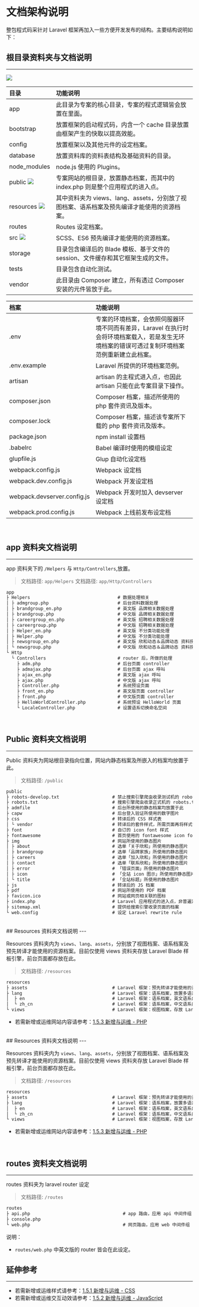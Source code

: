# 文档架构说明

整包程式码采针对 Laravel 框架再加入一些方便开发发布的结构。主要结构说明如下：
<br/>


## 根目录资料夹与文档说明
---

![](/assets/doc.png)
<br/>

| 目录 | 功能说明 |
| :- | :--- |
| app | 此目录为专案的核心目录，专案的程式逻辑皆会放置在里面。 |
| bootstrap | 放置框架的启动程式码，内含一个 cache 目录放置由框架产生的快取以提高效能。 |
| config | 放置框架以及其他元件的设定档案。 |
| database | 放置资料库的资料表结构及基础资料的目录。 |
| node\_modules | node.js 使用的 Plugins。 |
| public ![](/images/star.png) | 专案网站的根目录，放置静态档案，而其中的 index.php 则是整个应用程式的进入点。 |
| resources ![](/images/star.png) | 其中资料夹为 views、lang、assets，分别放了视图档案、语系档案及预先编译才能使用的资源档案。 |
| routes | Routes 设定档案。 |
| src ![](/images/star.png) | SCSS、ES6 预先编译才能使用的资源档案。 |
| storage | 目录包含编译后的 Blade 模板、基于文件的 session、文件缓存和其它框架生成的文件。 |
| tests | 目录包含自动化测试。 |
| vendor | 此目录由 Composer 建立，所有透过 Composer 安装的元件皆放于此。 |

| 档案 | 功能说明 |
| :- | :--- |
| .env | 专案的环境档案，会依照伺服器环境不同而有差异，Laravel 在执行时会将环境档案载入，若是发生无环境档案的错误可透过复制环境档案范例重新建立此档案。 |
| .env.example | Laravel 所提供的环境档案范例。 |
| artisan | artisan 的主程式进入点，也因此 artisan 只能在此专案目录下操作。 |
| composer.json | Composer 档案，描述所使用的 php 套件资讯及版本。 |
| composer.lock | Composer 档案，描述该专案所下载的 php 套件资讯及版本。 |
| package.json | npm install 设置档 |
| .babelrc | Babel 编译时使用的模组设定 |
| glupfile.js | Glup 自动化设定档 |
| webpack.config.js | Webpack 设定档 |
| webpack.dev.config.js | Webpack 开发设定档 |
| webpack.devserver.config.js | Webpack 开发时加入 devserver 设定档 |
| webpack.prod.config.js | Webpack 上线前发布设定档 |

<br/>


## app 资料夹文档说明
---

app 资料夹下的 `/Helpers` 与 `Http/Controllers`,放置。

> 文档路径: `app/Helpers`
> 文档路径: `app/Http/Controllers`


```markdown
app
├ Helpers                                 # 数据处理相关
│ ├ admgroup.php                          # 后台资料数据处理
│ ├ brandgroup_en.php                     # 英文版 品牌相关数据处理
│ ├ brandgroup.php                        # 中文版 品牌相关数据处理
│ ├ careergroup_en.php                    # 英文版 招聘相关数据处理
│ ├ careergroup.php                       # 中文版 招聘相关数据处理
│ ├ Helper_en.php                         # 英文版 不分类功能处理
│ ├ Helper.php                            # 中文版 不分类功能处理
│ ├ newsgroup_en.php                      # 英文版 欣和动态＆品牌动态 资料捞取
│ └ newsgroup.php                         # 中文版 欣和动态＆品牌动态 资料捞取
└ Http                            
  └ Controllers                           # router 后，所做的处理 
    ├ adm.php                             # 后台页面 controller
    ├ admajax.php                         # 后台页面 ajax 呼叫
    ├ ajax_en.php                         # 英文版 ajax 呼叫 
    ├ ajax.php                            # 中文版 ajax 呼叫 
    ├ Controller.php                      # 系统预设页面
    ├ front_en.php                        # 英文版页面 controller
    ├ front.php                           # 中文版页面 controller
    ├ HelloWorldController.php            # 系统预设 HelloWorld 页面
    └ LocaleController.php                # 设置语系切换命名空间

```
<br/>


## Public 资料夹文档说明
---

Public 资料夹为网站根目录指向位置，网站内静态档案及所嵌入的档案均放置于此。

> 文档路径: `/public`

```markdown
public
├ robots-develop.txt                    # 禁止搜索引擎爬虫收录测试机的 robots.txt 档案
├ robots.txt                            # 搜索引擎爬虫收录正式机的 robots.txt 档案
├ admfile                               # 后台所使用的静态档案均放置于此
├ capw                                  # 后台登入验证所使用的数字图片
├ css                                   # 转译后的 CSS 样式表
│ └ vendor                              # 转译后的套件样式，所需页面再将样式嵌入
├ font                                  # 自订的 icon font 样式
├ fontawesome                           # 首页使用的 fontawesome icon font
├ img                                   # 网站所使用的静态图片
│ ├ about                               # 选单「关于欣和」所使用的静态图片
│ ├ brandgroup                          # 选单「品牌家族」所使用的静态图片
│ ├ careers                             # 选单「加入欣和」所使用的静态图片
│ ├ contact                             # 选单「联系欣和」所使用的静态图片
│ ├ error                               # 「错误页面」所使用的静态图片
│ ├ icon                                # 「全站 icon 图示」所使用的静态图片
│ └ title                               # 「全站标题」所使用的静态图片
├ js                                    # 转译后的 JS 档案
├ pdf                                   # 网站所使用的 PDF 档案
├ favicon.ico                           # 网站或网页相关联的图标
├ index.php                             # Laravel 应用程式的进入点，非普遍定义的首页
├ sitemap.xml                           # 提供给搜索引擎收录页面的档案
└ web.config                            # 设定 Laravel rewrite rule

```
<br/>
## Resources 资料夹文档说明
---

Resources 资料夹内为 `views`、`lang`、`assets`，分别放了视图档案、语系档案及预先转译才能使用的资源档案。目前仅使用 views 资料夹存放 Laravel Blade 样板引擎，前台页面都存放在此。

> 文档路径: `/resources`

```markdown
resources
├ assets                                # Laravel 框架：预先转译才能使用的资源档案，目前不使用
├ lang                                  # Laravel 框架：语系档案，放置多语系内容
│  ├ en                                 # Laravel 框架：语系档案，英文语系内容
│  └ zh_cn                              # Laravel 框架：语系档案，中文语系内容
└ views                                 # Laravel 框架：视图档案，存放 Laravel Blade 样板引擎，前台页面都存放在此

```
* 若需新增或运维网站内容请参考：[1.5.3 新增与运维 - PHP](/maintain/maintain-php.md) 


<br/>
## Resources 资料夹文档说明
---

Resources 资料夹内为 `views`、`lang`、`assets`，分别放了视图档案、语系档案及预先转译才能使用的资源档案。目前仅使用 views 资料夹存放 Laravel Blade 样板引擎，前台页面都存放在此。

> 文档路径: `/resources`

```markdown
resources
├ assets                                # Laravel 框架：预先转译才能使用的资源档案，目前不使用
├ lang                                  # Laravel 框架：语系档案，放置多语系内容
│  ├ en                                 # Laravel 框架：语系档案，英文语系内容
│  └ zh_cn                              # Laravel 框架：语系档案，中文语系内容
└ views                                 # Laravel 框架：视图档案，存放 Laravel Blade 样板引擎，前台页面都存放在此

```
* 若需新增或运维网站内容请参考：[1.5.3 新增与运维 - PHP](/maintain/maintain-php.md) 


<br/>

## routes 资料夹文档说明
---

routes 资料夹为 laravel router 设定

> 文档路径: `/routes`

```markdown
routes
├ api.php                                   # app 路由，应用 api 中间件组
├ console.php                               
└ web.php                                   # 网页路由，应用 web 中间件组

```

说明：
- `routes/web.php` 中英文版的 router 皆会在此设定。

## 延伸参考
---

* 若需新增或运维样式请参考：[1.5.1 新增与运维 - CSS](/maintain/maintain-css.md)
* 若需新增或运维交互动效请参考：[1.5.2 新增与运维 - JavaScript](/maintain/maintain-js.md)